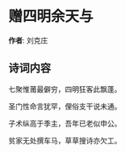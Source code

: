 # 赠四明余天与

**作者**: 刘克庄

## 诗词内容

七聚惟莆最僻穷，四明狂客此飘蓬。

圣门性命言犹罕，俚俗支干说未通。

子术纵高于季主，吾年已老似申公。

贫家无处撰车马，草草搜诗亦欠工。

